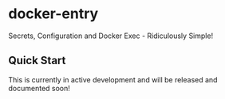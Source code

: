 # docker-entry

Secrets, Configuration and Docker Exec - Ridiculously Simple!

## Quick Start

This is currently in active development and will be released and documented soon!